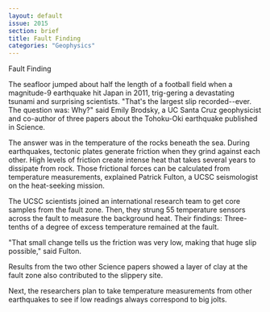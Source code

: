 ```yaml
---
layout: default
issue: 2015
section: brief
title: Fault Finding
categories: "Geophysics"
---
```


Fault Finding 

The seafloor jumped about half the length of a football field when a magnitude-9 earthquake hit Japan in 2011, trig-gering a devastating tsunami and surprising scientists.
"That's the largest slip recorded--ever. The question was: Why?" said Emily Brodsky, a UC Santa Cruz geophysicist and co-author of three papers about the Tohoku-Oki earthquake published in Science. 

The answer was in the temperature of the rocks beneath the sea.
During earthquakes, tectonic plates generate friction when they grind against each other. High levels of friction create intense heat that takes several years to dissipate from rock. Those frictional forces can be calculated from temperature measurements, explained Patrick Fulton, a UCSC seismologist on the heat-seeking mission. 

The UCSC scientists joined an international research team to get core samples from the fault zone. Then, they strung 55 temperature sensors across the fault to measure the background heat. Their findings: Three-tenths of a degree of excess temperature remained at the fault. 

"That small change tells us the friction was very low, making that huge slip possible," said Fulton. 

Results from the two other Science papers showed a layer of clay at the fault zone also contributed to the slippery site.

Next, the researchers plan to take temperature measurements from other earthquakes to see if low readings always correspond to big jolts.
